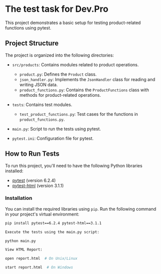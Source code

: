 # The test task for Dev.Pro

This project demonstrates a basic setup for testing product-related functions using pytest.

## Project Structure

The project is organized into the following directories:

- `src/products`: Contains modules related to product operations.
  - `product.py`: Defines the `Product` class.
  - `json_handler.py`: Implements the `JsonHandler` class for reading and writing JSON data.
  - `product_functions.py`: Contains the `ProductFunctions` class with methods for product-related operations.

- `tests`: Contains test modules.
  - `test_product_functions.py`: Test cases for the functions in `product_functions.py`.

- `main.py`: Script to run the tests using pytest.

- `pytest.ini`: Configuration file for pytest.

## How to Run Tests

To run this project, you'll need to have the following Python libraries installed:

- [pytest](https://pypi.org/project/pytest/) (version 6.2.4)
- [pytest-html](https://pypi.org/project/pytest-html/) (version 3.1.1)

### Installation

You can install the required libraries using `pip`. Run the following command in your project's virtual environment:

```bash
pip install pytest==6.2.4 pytest-html==3.1.1

Execute the tests using the main.py script:

python main.py

View HTML Report:

open report.html  # On Unix/Linux

start report.html  # On Windows
